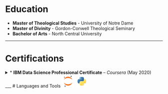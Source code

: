 # Education

* **Master of Theological Studies** - University of Notre Dame
* **Master of Divinity** - Gordon-Conwell Theological Seminary
* **Bachelor of Arts** - North Central University
___
# Certifications
  <details><summary>
  * <strong>IBM Data Science Professional Certificate</strong> – <em>Coursera</em> (May 2020)
  </summary>
  <br>
  Open Source Tools for Data Science
  Python for Data Science and AI
  Databases and SQL for Data Science
  Data Analysis, Visualization, and Machine Learning with Python
  </details>
___
# Languages and Tools
<code><img height="40" src="assets/jupyter-notebook.png"></code>
<code><img height="40" src="assets/python.png"></code>


<!--
**dmsmiley/dmsmiley** is a ✨ _special_ ✨ repository because its `README.md` (this file) appears on your GitHub profile.

Here are some ideas to get you started:

- 🔭 I’m currently working on ...
- 🌱 I’m currently learning ...
- 👯 I’m looking to collaborate on ...
- 🤔 I’m looking for help with ...
- 💬 Ask me about ...
- 📫 How to reach me: ...
- 😄 Pronouns: ...
- ⚡ Fun fact: ...
-->
